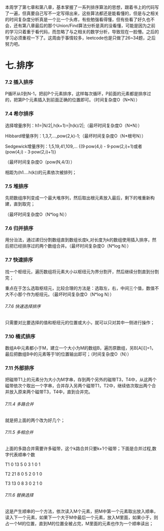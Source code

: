 本周学了第七章和第八章，基本掌握了一系列排序算法的思想，跟着书上的代码写了一遍，但真要自己写不一定写得出来，这些算法都还是能看懂的，但是与之相关的时间复杂度分析真是一个比一个头疼，有些勉强看得懂，但有些看了好久也不会，还有第八章最后的那个Union/Find算法分析是真的没看懂，可能是因为之前的学习只着重于看代码，而忽略了与之相关的数学分析，导致现在一脸懵。之后的学习必须重视一下了。这周由于事情较多，leetcode也是只做了26~34题，之后努力吧。

# 七.排序

### 7.2 插入排序

P循环从0到N-1，把前P个元素排序，这样每次循环，P前面的元素都是排序过的，把第P个元素插入到前面正确的位置即可。（时间复杂度O（N*N））

### 7.4 希尔排序

选择增量序列：h1=|N/2|,h(k+1)=|h(k)/2|;（最坏时间复杂度O（N*N））

Hibbard增量序列：1,3,7,...,pow(2,k)-1;（最坏时间复杂度O（N*根号N））

Sedgewick增量序列：1,5,19,41,109,... {(9·pow(4,i) - 9·pow(2,i)+1)或者(pow(4,i) - 3·pow(2,i)+1)}

（最坏时间复杂度O（pow(N,4/3））

相距为(h1....h(k))的元素依次被排列；

### 7.5 堆排序

先把数组序列变成一个最大堆序列，然后取出根元素放入最后，剩下的堆重新构建，直到取完；

（最坏时间复杂度O（N*log N））

### 7.6 归并排序

用分治法，通过递归分割数组直到数组长度k,对长度为k的数组使用插入排序，然后把已经排序过的两个数组合并。（最坏时间复杂度O（N*log N））

### 7.7 快速排序

找一个枢纽元，遍历数组将元素大小以枢纽元为界分割开，然后继续分割直到分割完；

重点在于怎么选取枢纽元，比较合理的方法是：选取左，右，中间三个值，数值不大不小那个作为枢纽元。（最坏时间复杂度O（N*log N））

###### 7.7.6 快速选择排序

只需要对比要选择的值和枢纽元的位置或大小，就可以只对其中一侧进行操作；

### 7.10 桶式排序

数组A中元素都小于M，建立一个大小为M的数组B，遍历原数组，另B[A[i]]=1，最后把数组B中的元素等于1的位置输出即可；（时间复杂度O（N））

### 7.11 外部排序

把磁带T1上的元素分为大小为M字串，存到两个另外的磁带T3，T4中，从这两个磁带依次个取出一个字串，合并存入另两个磁带T1，T2中，继续依次取出两个合并放入原来两个磁带T3，T4中，直到合并完。

###### 7.11.4 多路合并

就是把上面的两个改为好几个；

###### 7.11.5 多相合并

上面的多路合并需要许多磁带，这个k路合并只要k+1个磁带；下面是合并过程,数字代表顺串个数

T1  0    13  5  0  3  1  0  1

T2  21  8    0  5  2  0  1  0

T3  13  0    8  3  0  2  1  0

###### 7.11.6 替换选择

这是产生顺串的一个方法，依次读入M个元素，把M中第一个元素取出放入顺串，读入下一个元素，如果下一个大于M中最后一个元素，放入M里面，如果小于，则占一个M的位置，直到M的位置全被占完，M里面的元素也作为一个顺串读出；